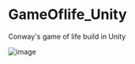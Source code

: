 # GameOflife_Unity
Conway's game of life build in Unity

![image](https://github.com/CHAOSdonut/GameOflife_Unity/assets/48866583/4db13576-aa4f-474f-8112-ee5018566a8b)
